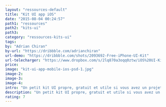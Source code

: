 ```yaml
---
layout: "ressources-default"
title: "Kit UI app iOS"
date: "2015-08-04 00:24:57"
path1: "ressources"
path2: "kits-ui"
path3:
category: "ressources-kits-ui"
tags:
by: "Adrian Chiran"
by-url: "https://dribbble.com/adrianchiran"
url-demo: "https://dribbble.com/shots/2093692-Free-iPhone-UI-Kit"
url-telecharger: "https://www.dropbox.com/s/2lq870a3oqq0ztw/iOS%20UI-Kit.psd"
price:
image: "kit-ui-app-mobile-ios-psd-1.jpg"
image-2:
image-3:
image-4:
intro: "Un petit kit UI propre, gratuit et utile si vous avez un projet d'application iOS. PSD made in Bucarest."
description: "Un petit kit UI propre, gratuit et utile si vous avez un projet d'application iOS"
rating: 7
---
```

